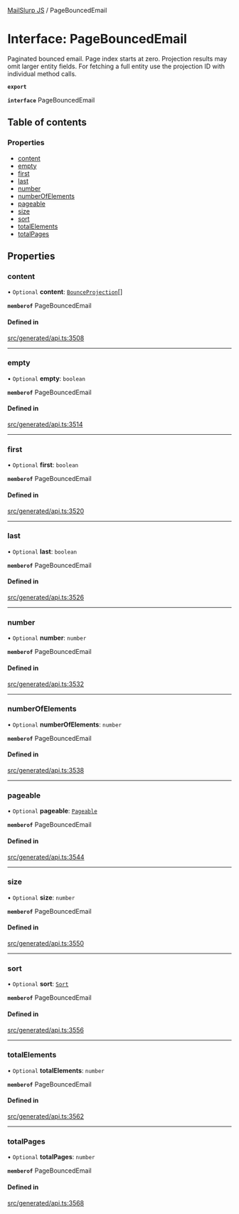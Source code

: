 [MailSlurp JS](../README.md) / PageBouncedEmail

# Interface: PageBouncedEmail

Paginated bounced email. Page index starts at zero. Projection results may omit larger entity fields. For fetching a full entity use the projection ID with individual method calls.

**`export`**

**`interface`** PageBouncedEmail

## Table of contents

### Properties

- [content](PageBouncedEmail.md#content)
- [empty](PageBouncedEmail.md#empty)
- [first](PageBouncedEmail.md#first)
- [last](PageBouncedEmail.md#last)
- [number](PageBouncedEmail.md#number)
- [numberOfElements](PageBouncedEmail.md#numberofelements)
- [pageable](PageBouncedEmail.md#pageable)
- [size](PageBouncedEmail.md#size)
- [sort](PageBouncedEmail.md#sort)
- [totalElements](PageBouncedEmail.md#totalelements)
- [totalPages](PageBouncedEmail.md#totalpages)

## Properties

### content

• `Optional` **content**: [`BounceProjection`](BounceProjection.md)[]

**`memberof`** PageBouncedEmail

#### Defined in

[src/generated/api.ts:3508](https://github.com/mailslurp/mailslurp-client/blob/8c02983/src/generated/api.ts#L3508)

___

### empty

• `Optional` **empty**: `boolean`

**`memberof`** PageBouncedEmail

#### Defined in

[src/generated/api.ts:3514](https://github.com/mailslurp/mailslurp-client/blob/8c02983/src/generated/api.ts#L3514)

___

### first

• `Optional` **first**: `boolean`

**`memberof`** PageBouncedEmail

#### Defined in

[src/generated/api.ts:3520](https://github.com/mailslurp/mailslurp-client/blob/8c02983/src/generated/api.ts#L3520)

___

### last

• `Optional` **last**: `boolean`

**`memberof`** PageBouncedEmail

#### Defined in

[src/generated/api.ts:3526](https://github.com/mailslurp/mailslurp-client/blob/8c02983/src/generated/api.ts#L3526)

___

### number

• `Optional` **number**: `number`

**`memberof`** PageBouncedEmail

#### Defined in

[src/generated/api.ts:3532](https://github.com/mailslurp/mailslurp-client/blob/8c02983/src/generated/api.ts#L3532)

___

### numberOfElements

• `Optional` **numberOfElements**: `number`

**`memberof`** PageBouncedEmail

#### Defined in

[src/generated/api.ts:3538](https://github.com/mailslurp/mailslurp-client/blob/8c02983/src/generated/api.ts#L3538)

___

### pageable

• `Optional` **pageable**: [`Pageable`](Pageable.md)

**`memberof`** PageBouncedEmail

#### Defined in

[src/generated/api.ts:3544](https://github.com/mailslurp/mailslurp-client/blob/8c02983/src/generated/api.ts#L3544)

___

### size

• `Optional` **size**: `number`

**`memberof`** PageBouncedEmail

#### Defined in

[src/generated/api.ts:3550](https://github.com/mailslurp/mailslurp-client/blob/8c02983/src/generated/api.ts#L3550)

___

### sort

• `Optional` **sort**: [`Sort`](Sort.md)

**`memberof`** PageBouncedEmail

#### Defined in

[src/generated/api.ts:3556](https://github.com/mailslurp/mailslurp-client/blob/8c02983/src/generated/api.ts#L3556)

___

### totalElements

• `Optional` **totalElements**: `number`

**`memberof`** PageBouncedEmail

#### Defined in

[src/generated/api.ts:3562](https://github.com/mailslurp/mailslurp-client/blob/8c02983/src/generated/api.ts#L3562)

___

### totalPages

• `Optional` **totalPages**: `number`

**`memberof`** PageBouncedEmail

#### Defined in

[src/generated/api.ts:3568](https://github.com/mailslurp/mailslurp-client/blob/8c02983/src/generated/api.ts#L3568)
